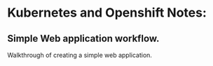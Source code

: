 # Kubernetes and Openshift Notes:

## Simple Web application workflow.
Walkthrough of creating a simple web application.
